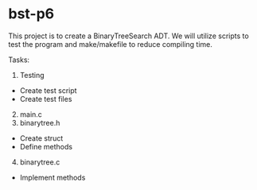 # bst-p6
This project is to create a BinaryTreeSearch ADT. We will utilize scripts to test the program and make/makefile to reduce compiling time.

Tasks:
1. Testing
- Create test script
- Create test files
2. main.c
3. binarytree.h
- Create struct
- Define methods
4. binarytree.c
- Implement methods

